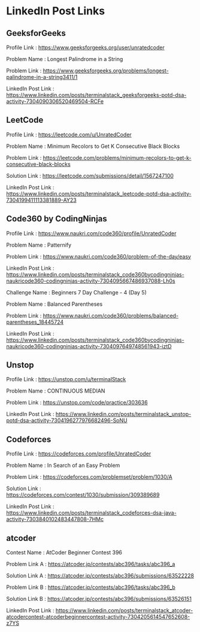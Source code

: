 # LinkedIn Post Links

## GeeksforGeeks

Profile Link : https://www.geeksforgeeks.org/user/unratedcoder

Problem Name : Longest Palindrome in a String

Problem Link : https://www.geeksforgeeks.org/problems/longest-palindrome-in-a-string3411/1

LinkedIn Post Link : https://www.linkedin.com/posts/terminalstack_geeksforgeeks-potd-dsa-activity-7304090306520469504-RCFe

## LeetCode

Profile Link : https://leetcode.com/u/UnratedCoder

Problem Name : Minimum Recolors to Get K Consecutive Black Blocks

Problem Link : https://leetcode.com/problems/minimum-recolors-to-get-k-consecutive-black-blocks

Solution Link : https://leetcode.com/submissions/detail/1567247100

LinkedIn Post Link : https://www.linkedin.com/posts/terminalstack_leetcode-potd-dsa-activity-7304199411113381889-AY23

## Code360 by CodingNinjas

Profile Link : https://www.naukri.com/code360/profile/UnratedCoder

Problem Name : Patternify

Problem Link : https://www.naukri.com/code360/problem-of-the-day/easy

LinkedIn Post Link : https://www.linkedin.com/posts/terminalstack_code360bycodingninjas-naukricode360-codingninjas-activity-7304095667486937088-Lh0s

Challenge Name : Beginners 7 Day Challenge - 4 (Day 5)

Problem Name : Balanced Parentheses

Problem Link : https://www.naukri.com/code360/problems/balanced-parentheses_18445724

LinkedIn Post Link : https://www.linkedin.com/posts/terminalstack_code360bycodingninjas-naukricode360-codingninjas-activity-7304097649748561943-iztD

## Unstop

Profile Link : https://unstop.com/u/terminalStack

Problem Name : CONTINUOUS MEDIAN

Problem Link : https://unstop.com/code/practice/303636

LinkedIn Post Link : https://www.linkedin.com/posts/terminalstack_unstop-potd-dsa-activity-7304196277976682496-SoNU

## Codeforces

Profile Link : https://codeforces.com/profile/UnratedCoder

Problem Name : In Search of an Easy Problem

Problem Link : https://codeforces.com/problemset/problem/1030/A

Solution Link : https://codeforces.com/contest/1030/submission/309389689

LinkedIn Post Link : https://www.linkedin.com/posts/terminalstack_codeforces-dsa-java-activity-7303840102483447808-7HMc

## atcoder

Contest Name : AtCoder Beginner Contest 396

Problem Link A : https://atcoder.jp/contests/abc396/tasks/abc396_a

Solution Link A : https://atcoder.jp/contests/abc396/submissions/63522228

Problem Link B : https://atcoder.jp/contests/abc396/tasks/abc396_b

Solution Link B : https://atcoder.jp/contests/abc396/submissions/63526151

LinkedIn Post Link : https://www.linkedin.com/posts/terminalstack_atcoder-atcodercontest-atcoderbeginnercontest-activity-7304205614547652608-z7YS
